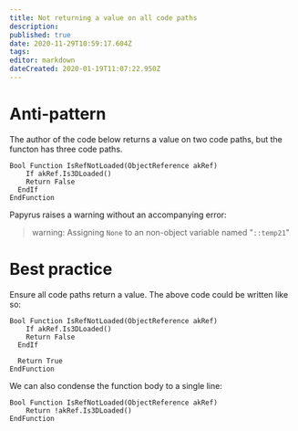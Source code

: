 ```yaml
---
title: Not returning a value on all code paths
description: 
published: true
date: 2020-11-29T10:59:17.604Z
tags: 
editor: markdown
dateCreated: 2020-01-19T11:07:22.950Z
---
```


# Anti-pattern

The author of the code below returns a value on two code paths, but the functon has three code paths.

```papyrus
Bool Function IsRefNotLoaded(ObjectReference akRef)
	If akRef.Is3DLoaded()
  	Return False
  EndIf
EndFunction
```

Papyrus raises a warning without an accompanying error:

> warning: Assigning `None` to an non-object variable named "`::temp21`"

# Best practice

Ensure all code paths return a value. The above code could be written like so:

```papyrus
Bool Function IsRefNotLoaded(ObjectReference akRef)
	If akRef.Is3DLoaded()
  	Return False
  EndIf
  
  Return True
EndFunction
```

We can also condense the function body to a single line:

```papyrus
Bool Function IsRefNotLoaded(ObjectReference akRef)
	Return !akRef.Is3DLoaded()
EndFunction
```